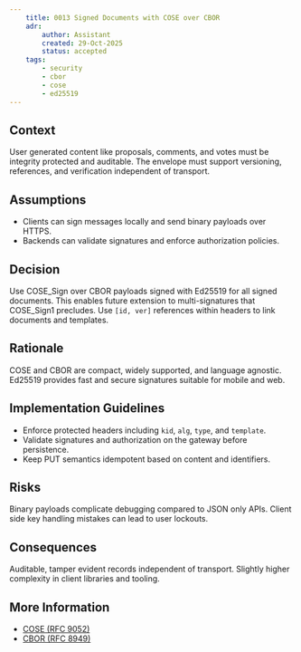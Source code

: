 ```yaml
---
    title: 0013 Signed Documents with COSE over CBOR
    adr:
        author: Assistant
        created: 29-Oct-2025
        status: accepted
    tags:
        - security
        - cbor
        - cose
        - ed25519
---
```


## Context

User generated content like proposals, comments, and votes must be integrity protected and auditable.
The envelope must support versioning, references, and verification independent of transport.

## Assumptions

* Clients can sign messages locally and send binary payloads over HTTPS.
* Backends can validate signatures and enforce authorization policies.

## Decision

Use COSE_Sign over CBOR payloads signed with Ed25519 for all signed documents.
This enables future extension to multi-signatures that COSE_Sign1 precludes.
Use `[id, ver]` references within headers to link documents and templates.

## Rationale

COSE and CBOR are compact, widely supported, and language agnostic.
Ed25519 provides fast and secure signatures suitable for mobile and web.

## Implementation Guidelines

* Enforce protected headers including `kid`, `alg`, `type`, and `template`.
* Validate signatures and authorization on the gateway before persistence.
* Keep PUT semantics idempotent based on content and identifiers.

## Risks

Binary payloads complicate debugging compared to JSON only APIs.
Client side key handling mistakes can lead to user lockouts.

## Consequences

Auditable, tamper evident records independent of transport.
Slightly higher complexity in client libraries and tooling.

## More Information

* [COSE (RFC 9052)](https://www.rfc-editor.org/rfc/rfc9052)
* [CBOR (RFC 8949)](https://www.rfc-editor.org/rfc/rfc8949)
